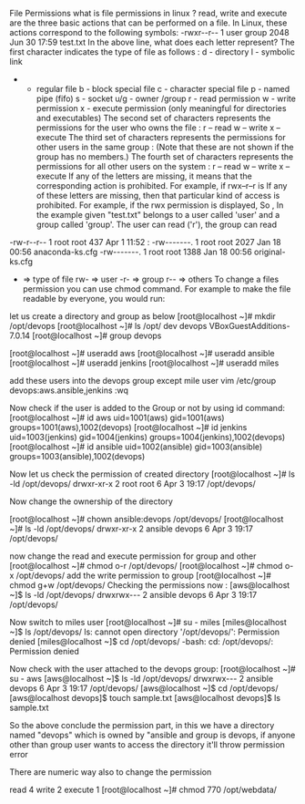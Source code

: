 File Permissions
what is file permissions in linux ?
read, write and execute are the three basic actions that can be performed on a file. In Linux, these actions correspond to the following symbols:
-rwxr--r-- 1 user group  2048 Jun 30 17:59 test.txt
In the above line, what does each letter represent?
The first character indicates the type of file as follows :
d - directory
l - symbolic link
- - regular file
b - block special file
c - character special file
p - named pipe (fifo)
s - socket
u/g - owner /group
r - read permission
w - write permission
x - execute permission (only meaningful for directories and executables)
The second set of characters represents the permissions for the user who owns the file :
r – read
w – write
x – execute
The third set of characters represents the permissions for other users in the same group :
(Note that these are not shown if the group has no members.)
The fourth set of characters represents the permissions for all other users on the system :
r – read
w – write
x – execute
If any of the letters are missing, it means that the corresponding action is prohibited. For example, if rwx–r–r is
If any of these letters are missing, then that particular kind of access is prohibited. For example, if the rwx permission is displayed,
So , In the example given "test.txt" belongs to a user called 'user' and a group called 'group'. The user can read ('r'), the group can read 

-rw-r--r--  1 root root  437 Apr  1 11:52 :
-rw-------. 1 root root 2027 Jan 18 00:56 anaconda-ks.cfg
-rw-------. 1 root root 1388 Jan 18 00:56 original-ks.cfg
- => type of file
rw- => user
-r- => group
r-- => others
To change a files permission you can use chmod command. For example to make the file readable by everyone, you would run: 

let us create a directory and group as below
[root@localhost ~]# mkdir /opt/devops
[root@localhost ~]# ls /opt/
dev  devops  VBoxGuestAdditions-7.0.14
[root@localhost ~]# group devops

[root@localhost ~]# useradd aws
[root@localhost ~]# useradd ansible
[root@localhost ~]# useradd jenkins
[root@localhost ~]# useradd miles

add these users into the devops group except mile user
vim /etc/group
devops:aws.ansible,jenkins
:wq

Now check if the user is added to the Group or not by  using id command:
[root@localhost ~]# id aws
uid=1001(aws) gid=1001(aws) groups=1001(aws),1002(devops)
[root@localhost ~]# id jenkins
uid=1003(jenkins) gid=1004(jenkins) groups=1004(jenkins),1002(devops)
[root@localhost ~]# id ansible
uid=1002(ansible) gid=1003(ansible) groups=1003(ansible),1002(devops)

Now let us check the permission of created directory
[root@localhost ~]# ls -ld /opt/devops/
drwxr-xr-x 2 root root 6 Apr  3 19:17 /opt/devops/

Now change the ownership of the directory

[root@localhost ~]#  chown ansible:devops /opt/devops/
[root@localhost ~]# ls -ld /opt/devops/
drwxr-xr-x 2 ansible devops 6 Apr  3 19:17 /opt/devops/

now change the read and execute permission for group and other
[root@localhost ~]# chmod o-r /opt/devops/
[root@localhost ~]# chmod o-x /opt/devops/
add the write permission to group
[root@localhost ~]# chmod g+w /opt/devops/
Checking the permissions now :
[aws@localhost ~]$ ls -ld /opt/devops/
drwxrwx--- 2 ansible devops 6 Apr  3 19:17 /opt/devops/

Now switch to miles user
[root@localhost ~]# su - miles
[miles@localhost ~]$ ls /opt/devops/
ls: cannot open directory '/opt/devops/': Permission denied
[miles@localhost ~]$ cd /opt/devops/
-bash: cd: /opt/devops/: Permission denied

Now check with the user attached to the devops group:
[root@localhost ~]# su - aws
[aws@localhost ~]$ ls -ld /opt/devops/
drwxrwx--- 2 ansible devops 6 Apr  3 19:17 /opt/devops/
[aws@localhost ~]$ cd /opt/devops/
[aws@localhost devops]$ touch  sample.txt
[aws@localhost devops]$ ls
sample.txt

So the above conclude the permission  part, in this we have a directory named "devops" which is owned by "ansible and group is devops, if anyone other than group user wants to access the directory it'll throw permission error

There are numeric way also to change the permission

read 4
write 2
execute  1
[root@localhost ~]# chmod 770 /opt/webdata/
